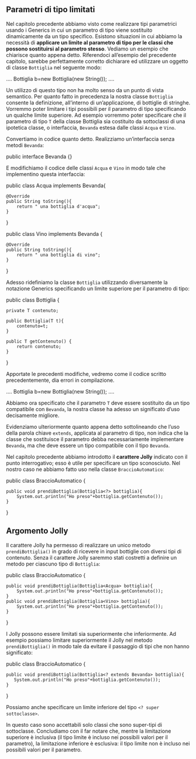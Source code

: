 Parametri di tipo limitati
--------------------------

Nel capitolo precedente abbiamo visto come realizzare tipi parametrici usando i Generics in cui un parametro di tipo viene sostituito dinamicamente da un tipo specifico. Esistono situazioni in cui abbiamo la necessità di **applicare un limite al parametro di tipo per le classi che possono sostituirsi al parametro stesso**. Vediamo un esempio che chiarisce quanto appena detto. Riferendoci all’esempio del precedente capitolo, sarebbe perfettamente corretto dichiarare ed utilizzare un oggetto di classe `Bottiglia` nel seguente modo:

 ....
  Bottiglia<String> b=new Bottiglia<String>(new String());
 ....		
 

Un utilizzo di questo tipo non ha molto senso da un punto di vista semantico. Per quanto fatto in precedenza la nostra classe `Bottiglia` consente la definizione, all’interno di un’applicazione, di bottiglie di stringhe. Vorremmo poter limitare i tipi possibili per il parametro di tipo specificando un qualche limite superiore. Ad esempio vorremmo poter specificare che il parametro di tipo `T` della classe Bottiglia sia costituito da sottoclassi di una ipotetica classe, o interfaccia, `Bevanda` estesa dalle classi `Acqua` e `Vino`.

Convertiamo in codice quanto detto. Realizziamo un’interfaccia senza metodi `Bevanda`:

 public interface Bevanda {} 		
 

E modifichiamo il codice delle classi `Acqua` e `Vino` in modo tale che implementino questa interfaccia:

 public class Acqua implements Bevanda{

	@Override
	public String toString(){
		return " una bottiglia d'acqua";
	}
}

public class Vino implements Bevanda {

	@Override
	public String toString(){
		return " una bottiglia di vino";
	}
}

Adesso ridefiniamo la classe `Bottiglia` utilizzando diversamente la notazione Generics specificando un limite superiore per il parametro di tipo:

 public class Bottiglia<T extends Bevanda> {

	private T contenuto;

	public Bottiglia(T t){
		contenuto=t;
	}
	
	public T getContenuto() {
		return contenuto;
	}
	
}
 

Apportate le precedenti modifiche, vedremo come il codice scritto precedentemente, dia errori in compilazione.

 ....
   Bottiglia<String> b=new Bottiglia<String>(new String());
 ....		
 

Abbiamo ora specificato che il parametro `T` deve essere sostituito da un tipo compatibile con `Bevanda`, la nostra classe ha adesso un significato d’uso decisamente migliore.

Evidenziamo ulteriormente quanto appena detto sottolineando che l’uso della parola chiave `extends`, applicata al parametro di tipo, non indica che la classe che sostituisce il parametro debba necessariamente implementare `Bevanda`, ma che deve essere un tipo compatibile con il tipo `Bevanda`.

Nel capitolo precedente abbiamo introdotto il **carattere Jolly** indicato con il punto interrogativo; esso è utile per specificare un tipo sconosciuto. Nel nostro caso ne abbiamo fatto uso nella classe `BraccioAutomatico`:

 public class BraccioAutomatico {

	public void prendiBottiglia(Bottiglia<?> bottiglia){
		System.out.println("Ho preso"+bottiglia.getContenuto());
	}
} 

Argomento Jolly
---------------

Il carattere Jolly ha permesso di realizzare un unico metodo `prendiBottiglia()` in grado di ricevere in input bottiglie con diversi tipi di contenuto. Senza il carattere Jolly saremmo stati costretti a definire un metodo per ciascuno tipo di `Bottiglia`:

 public class BraccioAutomatico {

    public void prendiBottiglia(Bottiglia<Acqua> bottiglia){
		System.out.println("Ho preso"+bottiglia.getContenuto());
	}
    public void prendiBottiglia(Bottiglia<Vino> bottiglia){
		System.out.println("Ho preso"+bottiglia.getContenuto());
	}
} 

I Jolly possono essere limitati sia superiormente che inferiormente. Ad esempio possiamo limitare superiormente il Jolly nel metodo `prendiBottiglia()` in modo tale da evitare il passaggio di tipi che non hanno significato:

 public class BraccioAutomatico {

    public void prendiBottiglia(Bottiglia<? extends Bevanda> bottiglia){
       System.out.println("Ho preso"+bottiglia.getContenuto());
    }
} 

Possiamo anche specificare un limite inferiore del tipo `<? super sottoclasse>`.

In questo caso sono accettabili solo classi che sono super-tipi di sottoclasse. Concludiamo con il far notare che, mentre la limitazione superiore è inclusiva (il tipo limite è incluso nei possibili valori per il parametro), la limitazione inferiore è esclusiva: il tipo limite non è incluso nei possibili valori per il parametro.